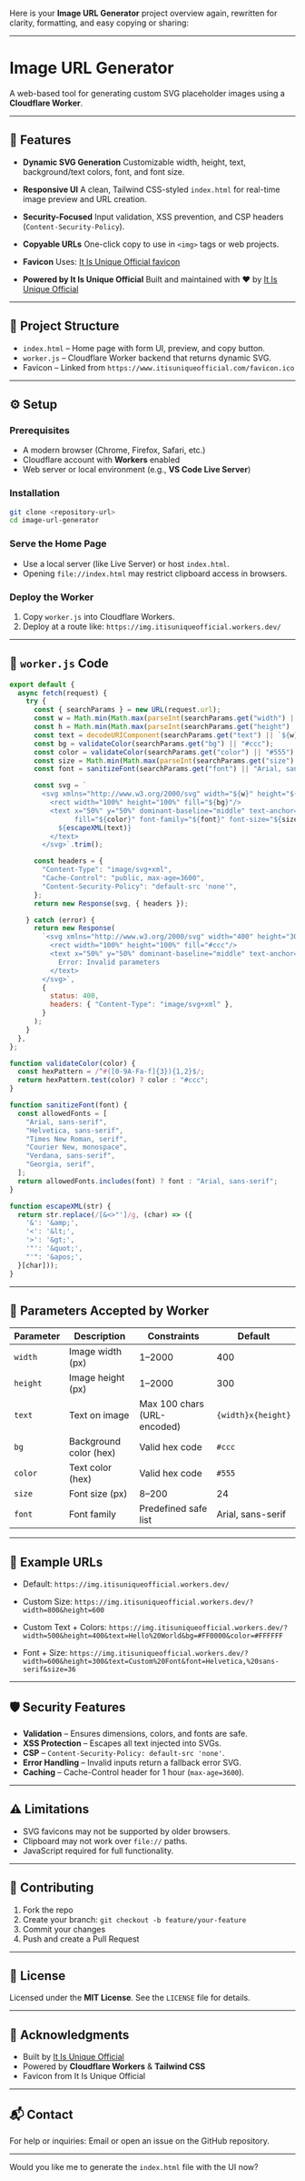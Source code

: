 Here is your **Image URL Generator** project overview again, rewritten for clarity, formatting, and easy copying or sharing:

---

# **Image URL Generator**

A web-based tool for generating custom SVG placeholder images using a **Cloudflare Worker**.

---

## 🌟 Features

* **Dynamic SVG Generation**
  Customizable width, height, text, background/text colors, font, and font size.

* **Responsive UI**
  A clean, Tailwind CSS-styled `index.html` for real-time image preview and URL creation.

* **Security-Focused**
  Input validation, XSS prevention, and CSP headers (`Content-Security-Policy`).

* **Copyable URLs**
  One-click copy to use in `<img>` tags or web projects.

* **Favicon**
  Uses: [It Is Unique Official favicon](https://www.itisuniqueofficial.com/favicon.ico)

* **Powered by It Is Unique Official**
  Built and maintained with ❤️ by [It Is Unique Official](https://www.itisuniqueofficial.com)

---

## 📁 Project Structure

* `index.html` – Home page with form UI, preview, and copy button.
* `worker.js` – Cloudflare Worker backend that returns dynamic SVG.
* Favicon – Linked from `https://www.itisuniqueofficial.com/favicon.ico`

---

## ⚙️ Setup

### Prerequisites

* A modern browser (Chrome, Firefox, Safari, etc.)
* Cloudflare account with **Workers** enabled
* Web server or local environment (e.g., **VS Code Live Server**)

### Installation

```bash
git clone <repository-url>
cd image-url-generator
```

### Serve the Home Page

* Use a local server (like Live Server) or host `index.html`.
* Opening `file://index.html` may restrict clipboard access in browsers.

### Deploy the Worker

1. Copy `worker.js` into Cloudflare Workers.
2. Deploy at a route like:
   `https://img.itisuniqueofficial.workers.dev/`

---

## 🧠 `worker.js` Code

```javascript
export default {
  async fetch(request) {
    try {
      const { searchParams } = new URL(request.url);
      const w = Math.min(Math.max(parseInt(searchParams.get("width") || "400", 10), 1), 2000);
      const h = Math.min(Math.max(parseInt(searchParams.get("height") || "300", 10), 1), 2000);
      const text = decodeURIComponent(searchParams.get("text") || `${w}x${h}`).slice(0, 100);
      const bg = validateColor(searchParams.get("bg") || "#ccc");
      const color = validateColor(searchParams.get("color") || "#555");
      const size = Math.min(Math.max(parseInt(searchParams.get("size") || "24", 10), 8), 200);
      const font = sanitizeFont(searchParams.get("font") || "Arial, sans-serif");

      const svg = `
        <svg xmlns="http://www.w3.org/2000/svg" width="${w}" height="${h}">
          <rect width="100%" height="100%" fill="${bg}"/>
          <text x="50%" y="50%" dominant-baseline="middle" text-anchor="middle"
                fill="${color}" font-family="${font}" font-size="${size}">
            ${escapeXML(text)}
          </text>
        </svg>`.trim();

      const headers = {
        "Content-Type": "image/svg+xml",
        "Cache-Control": "public, max-age=3600",
        "Content-Security-Policy": "default-src 'none'",
      };
      return new Response(svg, { headers });

    } catch (error) {
      return new Response(
        `<svg xmlns="http://www.w3.org/2000/svg" width="400" height="300">
          <rect width="100%" height="100%" fill="#ccc"/>
          <text x="50%" y="50%" dominant-baseline="middle" text-anchor="middle" fill="#555" font-family="Arial, sans-serif" font-size="24">
            Error: Invalid parameters
          </text>
        </svg>`,
        {
          status: 400,
          headers: { "Content-Type": "image/svg+xml" },
        }
      );
    }
  },
};

function validateColor(color) {
  const hexPattern = /^#([0-9A-Fa-f]{3}){1,2}$/;
  return hexPattern.test(color) ? color : "#ccc";
}

function sanitizeFont(font) {
  const allowedFonts = [
    "Arial, sans-serif",
    "Helvetica, sans-serif",
    "Times New Roman, serif",
    "Courier New, monospace",
    "Verdana, sans-serif",
    "Georgia, serif",
  ];
  return allowedFonts.includes(font) ? font : "Arial, sans-serif";
}

function escapeXML(str) {
  return str.replace(/[&<>"']/g, (char) => ({
    '&': '&amp;',
    '<': '&lt;',
    '>': '&gt;',
    '"': '&quot;',
    "'": '&apos;',
  }[char]));
}
```

---

## 🔧 Parameters Accepted by Worker

| Parameter | Description            | Constraints                 | Default            |
| --------- | ---------------------- | --------------------------- | ------------------ |
| `width`   | Image width (px)       | 1–2000                      | 400                |
| `height`  | Image height (px)      | 1–2000                      | 300                |
| `text`    | Text on image          | Max 100 chars (URL-encoded) | `{width}x{height}` |
| `bg`      | Background color (hex) | Valid hex code              | `#ccc`             |
| `color`   | Text color (hex)       | Valid hex code              | `#555`             |
| `size`    | Font size (px)         | 8–200                       | 24                 |
| `font`    | Font family            | Predefined safe list        | Arial, sans-serif  |

---

## 🔗 Example URLs

* Default:
  `https://img.itisuniqueofficial.workers.dev/`

* Custom Size:
  `https://img.itisuniqueofficial.workers.dev/?width=800&height=600`

* Custom Text + Colors:
  `https://img.itisuniqueofficial.workers.dev/?width=500&height=400&text=Hello%20World&bg=#FF0000&color=#FFFFFF`

* Font + Size:
  `https://img.itisuniqueofficial.workers.dev/?width=600&height=300&text=Custom%20Font&font=Helvetica,%20sans-serif&size=36`

---

## 🛡️ Security Features

* **Validation** – Ensures dimensions, colors, and fonts are safe.
* **XSS Protection** – Escapes all text injected into SVGs.
* **CSP** – `Content-Security-Policy: default-src 'none'`.
* **Error Handling** – Invalid inputs return a fallback error SVG.
* **Caching** – Cache-Control header for 1 hour (`max-age=3600`).

---

## ⚠️ Limitations

* SVG favicons may not be supported by older browsers.
* Clipboard may not work over `file://` paths.
* JavaScript required for full functionality.

---

## 🤝 Contributing

1. Fork the repo
2. Create your branch:
   `git checkout -b feature/your-feature`
3. Commit your changes
4. Push and create a Pull Request

---

## 📜 License

Licensed under the **MIT License**. See the `LICENSE` file for details.

---

## 🙌 Acknowledgments

* Built by [It Is Unique Official](https://www.itisuniqueofficial.com)
* Powered by **Cloudflare Workers** & **Tailwind CSS**
* Favicon from It Is Unique Official

---

## 📬 Contact

For help or inquiries:
Email or open an issue on the GitHub repository.

---

Would you like me to generate the `index.html` file with the UI now?
